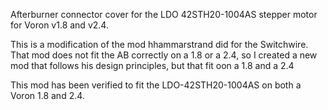 Afterburner connector cover for the LDO 42STH20-1004AS stepper motor for Voron v1.8 and v2.4.

This is a modification of the mod hhammarstrand did for the Switchwire.  
That mod does not fit the AB correctly on a 1.8 or a 2.4, so I created a new mod that follows his design principles, but that fit oon a 1.8 and a 2.4

This mod has been verified to fit the LDO-42STH20-1004AS on both a Voron 1.8 and 2.4.

